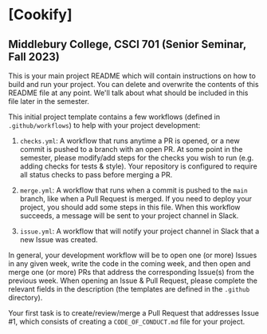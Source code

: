 # [Cookify]
## Middlebury College, CSCI 701 (Senior Seminar, Fall 2023)

This is your main project README which will contain instructions on how to build and run your project. You can delete and overwrite the contents of this README file at any point. We'll talk about what should be included in this file later in the semester.

This initial project template contains a few workflows (defined in `.github/workflows`) to help with your project development:

1. `checks.yml`: A workflow that runs anytime a PR is opened, or a new commit is pushed to a branch with an open PR. At some point in the semester, please modify/add steps for the checks you wish to run (e.g. adding checks for tests & style). Your repository is configured to require all status checks to pass before merging a PR.

2. `merge.yml`: A workflow that runs when a commit is pushed to the `main` branch, like when a Pull Request is merged. If you need to deploy your project, you should add some steps in this file. When this workflow succeeds, a message will be sent to your project channel in Slack.

3. `issue.yml`: A workflow that will notify your project channel in Slack that a new Issue was created.

In general, your development workflow will be to open one (or more) Issues in any given week, write the code in the coming week, and then open and merge one (or more) PRs that address the corresponding Issue(s) from the previous week. When opening an Issue & Pull Request, please complete the relevant fields in the description (the templates are defined in the `.github` directory).

Your first task is to create/review/merge a Pull Request that addresses Issue #1, which consists of creating a `CODE_OF_CONDUCT.md` file for your project.
